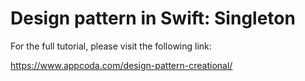 # Design pattern in Swift: Singleton

For the full tutorial, please visit the following link:

https://www.appcoda.com/design-pattern-creational/
